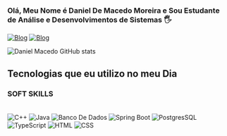 ### Olá, Meu Nome é Daniel De Macedo Moreira e Sou Estudante de Análise e Desenvolvimentos de Sistemas 🖐️


[![Blog](https://img.shields.io/badge/LinkedIn-0077B5?style=for-the-badge&logo=linkedin&logoColor=white)](https://www.linkedin.com/in/daniel-macedo-b0350a239/)
[![Blog](https://img.shields.io/badge/Instagram-E4405F?style=for-the-badge&logo=instagram&logoColor=white)](https://www.instagram.com/daniel_macedo7/)

![Daniel Macedo GitHub stats](https://github-readme-stats.vercel.app/api?username=DanielMacedo7&show_icons=true&theme=merko)


## Tecnologias que eu utilizo no meu Dia



### SOFT SKILLS
<div style ="display: inline_block"><br/>
<img align="center" alt="C++" src="https://img.shields.io/badge/C%2B%2B-00599C?style=for-the-badge&logo=c%2B%2B&logoColor=white"/>
<img align="center" alt="Java" src="https://img.shields.io/badge/Java-ED8B00?style=for-the-badge&logo=openjdk&logoColor=white"/>
<img align="center" alt="Banco De Dados" src="https://img.shields.io/badge/MySQL-00000F?style=for-the-badge&logo=mysql&logoColor=white"/>
<img align="center" alt="Spring Boot" src="https://img.shields.io/badge/Spring-6DB33F?style=for-the-badge&logo=spring&logoColor=white"/>
<img align="center" alt="PostgresSQL" src="https://img.shields.io/badge/PostgreSQL-316192?style=for-the-badge&logo=postgresql&logoColor=white"/>
<img align="center" alt="TypeScript" src="https://img.shields.io/badge/TypeScript-007ACC?style=for-the-badge&logo=typescript&logoColor=white"/>
<img align="center" alt="HTML" src="https://img.shields.io/badge/HTML5-E34F26?style=for-the-badge&logo=html5&logoColor=white"/>
<img align="center" alt="CSS" src="https://img.shields.io/badge/CSS3-1572B6?style=for-the-badge&logo=css3&logoColor=white"/>




</div>
